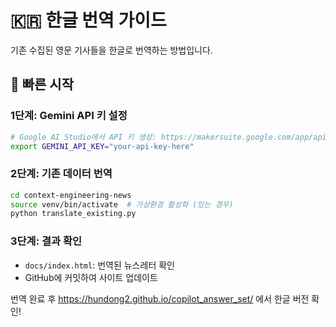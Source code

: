 # 🇰🇷 한글 번역 가이드

기존 수집된 영문 기사들을 한글로 번역하는 방법입니다.

## 🚀 빠른 시작

### 1단계: Gemini API 키 설정
```bash
# Google AI Studio에서 API 키 생성: https://makersuite.google.com/app/apikey
export GEMINI_API_KEY="your-api-key-here"
```

### 2단계: 기존 데이터 번역
```bash
cd context-engineering-news
source venv/bin/activate  # 가상환경 활성화 (있는 경우)
python translate_existing.py
```

### 3단계: 결과 확인
- `docs/index.html`: 번역된 뉴스레터 확인
- GitHub에 커밋하여 사이트 업데이트

번역 완료 후 https://hundong2.github.io/copilot_answer_set/ 에서 한글 버전 확인!
